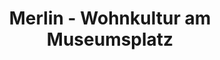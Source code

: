 ---
title: "Merlin - Wohnkultur am Museumsplatz"
url: /buende/merlin-wohnkultur-am-museumsplatz/
shop: Möbel
---
